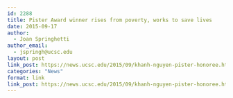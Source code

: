 ```yaml
---
id: 2288
title: Pister Award winner rises from poverty, works to save lives
date: 2015-09-17
author:
  - Joan Springhetti
author_email:
  - jspringh@ucsc.edu
layout: post
link_post: https://news.ucsc.edu/2015/09/khanh-nguyen-pister-honoree.html
categories: "News"
format: link
link_post: https://news.ucsc.edu/2015/09/khanh-nguyen-pister-honoree.html
---
```

